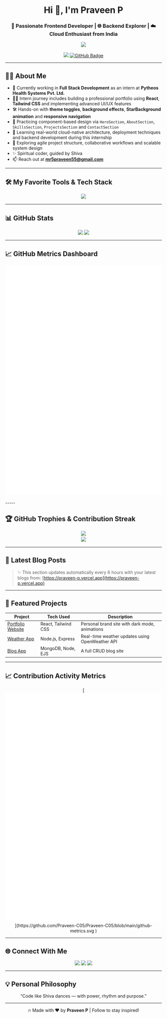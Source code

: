<h1 align="center">Hi 👋, I'm Praveen P</h1>
<h3 align="center">🚀 Passionate Frontend Developer | 🌐 Backend Explorer | ☁️ Cloud Enthusiast from India</h3>

<p align="center">
  <img src="https://readme-typing-svg.herokuapp.com/?lines=Hi+👋,+I'm+Praveen+P.;Frontend+Dev+|+Cloud+Native+Learner+☁️;Building+Modern+Web+Apps+💻;Learning+Every+Single+Day+🌱;&center=true&width=500&height=50">
</p>

<p align="center">
  <img src="https://komarev.com/ghpvc/?username=Praveen-C05&label=Profile+views&color=blue&style=flat" />
  <a href="https://github.com/Praveen-C05?tab=followers"><img src="https://img.shields.io/github/followers/Praveen-C05?label=Followers&style=social" alt="GitHub Badge"></a>
</p>

---

## 👨‍💻 About Me

- 💼 Currently working in **Full Stack Development** as an intern at **Pytheos Health Systems Pvt. Ltd.**  
- 🧑‍💻 Intern journey includes building a professional portfolio using **React**, **Tailwind CSS** and implementing advanced UI/UX features  
- 🛠️ Hands-on with **theme toggles**, **background effects**, **StarBackground animation** and **responsive navigation**  
- 🔄 Practicing component-based design via `HeroSection`, `AboutSection`, `SkillsSection`, `ProjectsSection` and `ContactSection`  
- 🌱 Learning real-world cloud-native architecture, deployment techniques and backend development during this internship  
- 🧠 Exploring agile project structure, collaborative workflows and scalable system design  
- ✨ Spiritual coder, guided by Shiva  
- 📫 Reach out at **mr5praveen55@gmail.com**

---

## 🛠️ My Favorite Tools & Tech Stack

<p align="center">
  <img src="https://skillicons.dev/icons?i=html,css,js,react,nodejs,express,tailwind,java,mysql,mongodb,php,postman,git,github,aws,linux,vscode" />
</p>

---

## 📊 GitHub Stats

<p align="center">
  <img src="https://github-readme-stats.vercel.app/api?username=Praveen-C05&show_icons=true&theme=tokyonight&count_private=true" height="180px"/>
  <img src="https://github-readme-stats.vercel.app/api/top-langs/?username=Praveen-C05&layout=compact&theme=tokyonight" height="180px"/>
</p>

---

## 📈 GitHub Metrics Dashboard

<p align="center">
  <img src="https://raw.githubusercontent.com/Praveen-C05/Praveen-C05/main/github-metrics.svg" alt="GitHub Metrics" />
</p>
-----

## 🏆 GitHub Trophies & Contribution Streak

<p align="center">
  <img src="https://github-profile-trophy.vercel.app/?username=Praveen-C05&theme=monokai&row=2&column=4" />
  <br/>
  <img src="https://github-readme-streak-stats.herokuapp.com/?user=Praveen-C05&theme=tokyonight" />
</p>

---

## 📝 Latest Blog Posts
<!-- BLOG-POST-LIST:START -->
<!-- BLOG-POST-LIST:END -->

> ✨ This section updates automatically every 6 hours with your latest blogs from: [https://praveen-p.vercel.app](https://praveen-p.vercel.app)

---

## 🚀 Featured Projects

| Project | Tech Used | Description |
|--------|-----------|-------------|
| [Portfolio Website](https://github.com/Praveen-C05/portfolio) | React, Tailwind CSS | Personal brand site with dark mode, animations |
| [Weather App](https://github.com/Praveen-C05/weather-app) | Node.js, Express | Real-time weather updates using OpenWeather API |
| [Blog App](https://github.com/Praveen-C05/blog-app) | MongoDB, Node, EJS | A full CRUD blog site |

---


## 📈 Contribution Activity Metrics

<p align="center">
  [<img src="./github-metrics.svg" alt="Metrics" />](https://github.com/Praveen-C05/Praveen-C05/blob/main/github-metrics.svg
)
</p>



---

## 🌐 Connect With Me

<p align="center">
  <a href="https://linkedin.com/in/mr5praveen"><img src="https://skillicons.dev/icons?i=linkedin" /></a>
  <a href="https://instagram.com/_mr__p_r_a_v_e_e_n_"><img src="https://skillicons.dev/icons?i=instagram" /></a>
  <a href="mailto:mr5praveen55@gmail.com"><img src="https://skillicons.dev/icons?i=gmail" /></a>
</p>

---

## 💡 Personal Philosophy

<p align="center">
  “Code like Shiva dances — with power, rhythm and purpose.”
</p>

---

<p align="center">
  🔥 Made with ❤️ by <strong>Praveen P</strong> | Follow to stay inspired!
</p>
